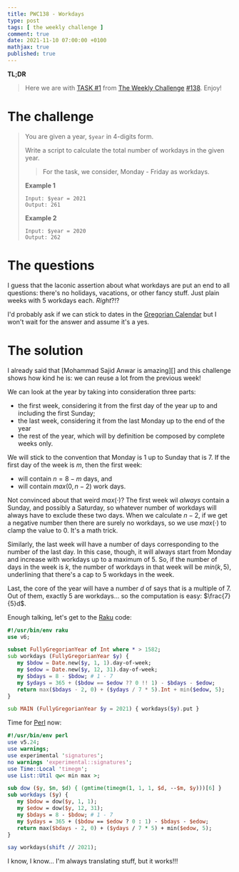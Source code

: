 ```yaml
---
title: PWC138 - Workdays
type: post
tags: [ the weekly challenge ]
comment: true
date: 2021-11-10 07:00:00 +0100
mathjax: true
published: true
---
```


**TL;DR**

> Here we are with [TASK #1][] from [The Weekly Challenge][]
> [#138][]. Enjoy!

# The challenge

> You are given a year, `$year` in 4-digits form.
>
> Write a script to calculate the total number of workdays in the given
> year.
>
>> For the task, we consider, Monday - Friday as workdays.
>
> **Example 1**
>
>     Input: $year = 2021
>     Output: 261
>
> **Example 2**
>
>     Input: $year = 2020
>     Output: 262

# The questions

I guess that the laconic assertion about what workdays are put an end to
all questions: there's no holidays, vacations, or other fancy stuff.
Just plain weeks with 5 workdays each. *Right*?!?

I'd probably ask if we can stick to dates in the [Gregorian Calendar][]
but I won't wait for the answer and assume it's a yes.

# The solution


I already said that [Mohammad Sajid Anwar is amazing][] and this
challenge shows how kind he is: we can reuse a lot from the previous
week!

We can look at the year by taking into consideration three parts:

- the first week, considering it from the first day of the year up to
  and including the first Sunday;
- the last week, considering it from the last Monday up to the end of
  the year
- the rest of the year, which will by definition be composed by complete
  weeks only.

We will stick to the convention that Monday is 1 up to Sunday that is 7.
If the first day of the week is $m$, then the first week:

- will contain $n = 8 - m$ days, and
- will contain $max(0, n - 2)$ work days.

Not convinced about that weird $max(\cdot)$? The first week wil *always*
contain a Sunday, and possibly a Saturday, so whatever number of
workdays will always have to exclude these two days. When we calculate
$n - 2$, if we get a negative number then there are surely no workdays,
so we use $max(\cdot)$ to clamp the value to $0$. It's a math trick.

Similarly, the last week will have a number of days corresponding to the
number of the last day. In this case, though, it will always start from
Monday and increase with workdays up to a maximum of $5$. So, if the
number of days in the week is $k$, the number of workdays in that week
will be $min(k, 5)$, underlining that there's a cap to 5 workdays in the
week.

Last, the core of the year will have a number $d$ of says that is a
multiple of $7$. Out of them, exactly $5$ are workdays... so the
computation is easy: $\frac{7}{5}d$.

Enough talking, let's get to the [Raku][] code:

```raku
#!/usr/bin/env raku
use v6;

subset FullyGregorianYear of Int where * > 1582;
sub workdays (FullyGregorianYear $y) {
   my $bdow = Date.new($y, 1, 1).day-of-week;
   my $edow = Date.new($y, 12, 31).day-of-week;
   my $bdays = 8 - $bdow; # 1 - 7
   my $ydays = 365 + ($bdow == $edow ?? 0 !! 1) - $bdays - $edow;
   return max($bdays - 2, 0) + ($ydays / 7 * 5).Int + min($edow, 5);
}

sub MAIN (FullyGregorianYear $y = 2021) { workdays($y).put }
```

Time for [Perl][] now:

```perl
#!/usr/bin/env perl
use v5.24;
use warnings;
use experimental 'signatures';
no warnings 'experimental::signatures';
use Time::Local 'timegm';
use List::Util qw< min max >;

sub dow ($y, $m, $d) { (gmtime(timegm(1, 1, 1, $d, --$m, $y)))[6] }
sub workdays ($y) {
   my $bdow = dow($y, 1, 1);
   my $edow = dow($y, 12, 31);
   my $bdays = 8 - $bdow; # 1 - 7
   my $ydays = 365 + ($bdow == $edow ? 0 : 1) - $bdays - $edow;
   return max($bdays - 2, 0) + ($ydays / 7 * 5) + min($edow, 5);
}

say workdays(shift // 2021);
```

I know, I know... I'm always translating stuff, but it works!!!

[The Weekly Challenge]: https://theweeklychallenge.org/
[#138]: https://theweeklychallenge.org/blog/perl-weekly-challenge-138/
[TASK #1]: https://theweeklychallenge.org/blog/perl-weekly-challenge-138/#TASK1
[Perl]: https://www.perl.org/
[Raku]: https://raku.org/
[Gregorian Calendar]: https://en.wikipedia.org/wiki/Gregorian_calendar
